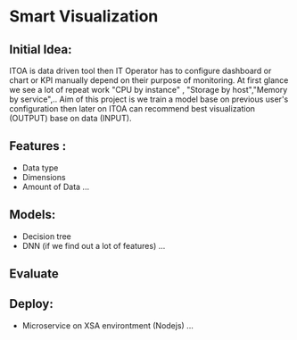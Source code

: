 # Smart Visualization
## Initial Idea:
ITOA is data driven tool then IT Operator has to configure dashboard or chart or KPI manually depend on their purpose of monitoring.
At first glance we see a lot of repeat work "CPU by instance" , "Storage by host","Memory by service",..
Aim of this project is we train a model base on previous user's configuration then later on ITOA can recommend best visualization (OUTPUT) base on data (INPUT).
## Features : 
- Data type
- Dimensions
- Amount of Data
...
## Models:
- Decision tree
- DNN (if we find out a lot of features)
...
## Evaluate
## Deploy:
- Microservice on XSA environtment (Nodejs)
...

